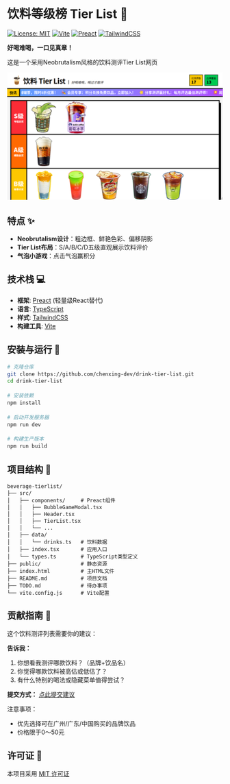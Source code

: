 # 饮料等级榜 Tier List 🥤

[![License: MIT](https://img.shields.io/badge/License-MIT-yellow.svg)](https://opensource.org/licenses/MIT)
[![Vite](https://img.shields.io/badge/Vite-4.0-blue)](https://vitejs.dev/)
[![Preact](https://img.shields.io/badge/Preact-10.0-purple)](https://preactjs.com/)
[![TailwindCSS](https://img.shields.io/badge/TailwindCSS-3.0-blueviolet)](https://tailwindcss.com/)

**好喝难喝，一口见真章！** 

这是一个采用Neobrutalism风格的饮料测评Tier List网页

![网站截图](screenshot.png)

## 特点 ✨

- **Neobrutalism设计**：粗边框、鲜艳色彩、偏移阴影
- **Tier List布局**：S/A/B/C/D五级直观展示饮料评价
- **气泡小游戏**：点击气泡赢积分

## 技术栈 💻

- **框架**: [Preact](https://preactjs.com/) (轻量级React替代)
- **语言**: [TypeScript](https://www.typescriptlang.org/)
- **样式**: [TailwindCSS](https://tailwindcss.com/)
- **构建工具**: [Vite](https://vitejs.dev/)

## 安装与运行 🚀

```bash
# 克隆仓库
git clone https://github.com/chenxing-dev/drink-tier-list.git
cd drink-tier-list

# 安装依赖
npm install

# 启动开发服务器
npm run dev

# 构建生产版本
npm run build
```

## 项目结构 📁

```
beverage-tierlist/
├── src/
│   ├── components/     # Preact组件
│   │   ├── BubbleGameModal.tsx
│   │   ├── Header.tsx
│   │   ├── TierList.tsx
│   │   └── ...
│   ├── data/
│   │   └── drinks.ts   # 饮料数据
│   ├── index.tsx       # 应用入口
│   └── types.ts        # TypeScript类型定义
├── public/             # 静态资源
├── index.html          # 主HTML文件
├── README.md           # 项目文档
├── TODO.md             # 待办事项
└── vite.config.js      # Vite配置
```

## 贡献指南 🤝

这个饮料测评列表需要你的建议：

**告诉我：**

1. 你想看我测评哪款饮料？（品牌+饮品名）
2. 你觉得哪款饮料被高估或低估了？
3. 有什么特别的喝法或隐藏菜单值得尝试？

**提交方式：**
[点此提交建议](https://github.com/chenxing-dev/drink-tier-list/issues/new?template=suggestion.md)

注意事项：
- 优先选择可在广州/广东/中国购买的品牌饮品
- 价格限于0～50元

## 许可证 📄

本项目采用 [MIT 许可证](LICENSE)
